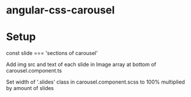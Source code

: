 # angular-css-carousel

# Setup

const slide === 'sections of carousel'

Add img src and text of each slide in Image array at bottom of carousel.component.ts

Set width of '.slides' class in carousel.component.scss to 100% multiplied by amount of slides
